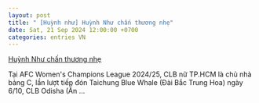 ```yaml
---
layout: post
title: " [Huỳnh như] Huỳnh Như chấn thương nhẹ"
date: Sat, 21 Sep 2024 12:00:00 +0700
categories: entries VN
---
```

[Huỳnh Như chấn thương nhẹ](https://www.baobariavungtau.com.vn/the-thao/202409/huynh-nhu-chan-thuong-nhe-1021587/)

Tại AFC Women's Champions League 2024/25, CLB nữ TP.HCM là chủ nhà bảng C, lần lượt tiếp đón Taichung Blue Whale (Đài Bắc Trung Hoa) ngày 6/10, CLB Odisha (Ấn ...

